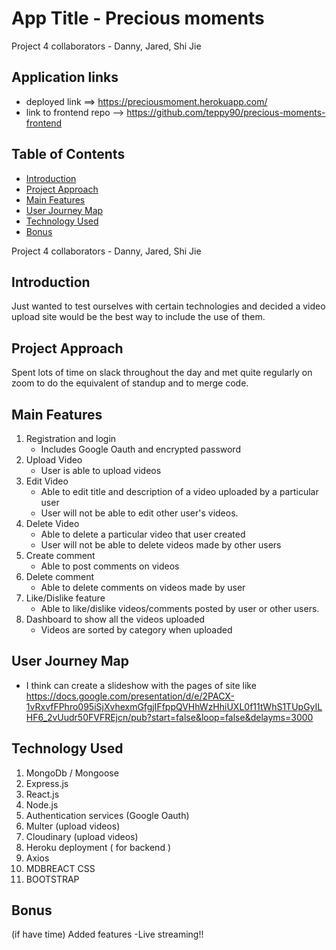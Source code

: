# App Title - Precious moments
Project 4 collaborators - Danny, Jared, Shi Jie
## Application links

- deployed link ==> https://preciousmoment.herokuapp.com/
- link to frontend repo --> https://github.com/teppy90/precious-moments-frontend

## Table of Contents
- [Introduction](#Introduction)
- [Project Approach](#project-approach)
- [Main Features](#Main-features)
- [User Journey Map](#User-Journey-Map)
- [Technology Used](#Technology-used)
- [Bonus](#Bonus)

Project 4 collaborators - Danny, Jared, Shi Jie

## Introduction

Just wanted to test ourselves with certain technologies and decided a video upload site would be the best way to include the use of them. 

## Project Approach

Spent lots of time on slack throughout the day and met quite regularly on zoom to do the equivalent of standup and to merge code.

## Main Features
1. Registration and login
   - Includes Google Oauth and encrypted password
2. Upload Video
   - User is able to upload videos
4. Edit Video
   - Able to edit title and description of a video uploaded by a particular user
   - User will not be able to edit other user's videos.
5. Delete Video
   - Able to delete a particular video that user created 
   - User will not be able to delete videos made by other users
6. Create comment
   - Able to post comments on videos
7. Delete comment
   - Able to delete comments on videos made by user
8. Like/Dislike feature
   - Able to like/dislike videos/comments posted by user or other users.
9. Dashboard to show all the videos uploaded
   - Videos are sorted by category when uploaded

## User Journey Map
-  I think can create a slideshow with the pages of site like  https://docs.google.com/presentation/d/e/2PACX-1vRxvfFPhro095iSjXvhexmGfgjIFfppQVHhWzHhiUXL0f11tWhS1TUpGyILHF6_2vUudr50FVFREjcn/pub?start=false&loop=false&delayms=3000

## Technology Used

1) MongoDb / Mongoose
2) Express.js
3) React.js
4) Node.js
5) Authentication services (Google Oauth)
6) Multer (upload videos)
7) Cloudinary (upload videos)
8) Heroku deployment ( for backend )
10) Axios
12) MDBREACT CSS
13) BOOTSTRAP

## Bonus
(if have time)
Added features
-Live streaming!!


